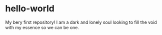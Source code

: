# hello-world
My bery first repository!
I am a dark and lonely soul looking to fill the void with my essence so we can be one. 
